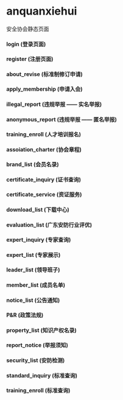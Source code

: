 # anquanxiehui
安全协会静态页面

#### login (登录页面)

#### register (注册页面)

#### about_revise (标准制修订申请)

#### apply_membership (申请入会)

#### illegal_report (违规举报 —— 实名举报)

#### anonymous_report (违规举报 —— 匿名举报)

#### training_enroll (人才培训报名)

#### assoiation_charter (协会章程)

#### brand_list (会员名录)

#### certificate_inquiry (证书查询)

#### certificate_service (资证服务)

#### download_list (下载中心)

#### evaluation_list (广东安防行业评优)

#### expert_inquiry (专家查询)

#### expert_list (专家展示)

#### leader_list (领导班子)

#### member_list (成员名单)

#### notice_list (公告通知)

#### P&R (政策法规)

#### property_list (知识产权名录)

#### report_notice (举报须知)

#### security_list (安防检测)

#### standard_inquiry (标准查询)

#### training_enroll (标准查询)
